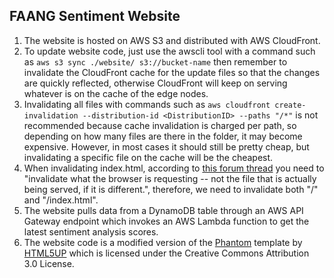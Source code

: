 ## FAANG Sentiment Website

1. The website is hosted on AWS S3 and distributed with AWS CloudFront.
2. To update website code, just use the awscli tool with a command such as `aws s3 sync ./website/ s3://bucket-name` then remember to invalidate the CloudFront cache for the update files so that the changes are quickly reflected, otherwise CloudFront will keep on serving whatever is on the cache of the edge nodes. 
3. Invalidating all files with commands such as `aws cloudfront create-invalidation --distribution-id <DistributionID> --paths "/*"` is not recommended because cache invalidation is charged per path, so depending on how many files are there in the folder, it may become expensive. However, in most cases it should still be pretty cheap, but invalidating a specific file on the cache will be the cheapest.
4. When invalidating index.html, according to [this forum thread](https://forums.aws.amazon.com/thread.jspa?threadID=263425#jive-message-804723) you need to "invalidate what the browser is requesting -- not the file that is actually being served, if it is different.", therefore, we need to invalidate both "/" and "/index.html".
5. The website pulls data from a DynamoDB table through an AWS API Gateway endpoint which invokes an AWS Lambda function to get the latest sentiment analysis scores.
6. The website code is a modified version of the [Phantom](https://html5up.net/phantom) template by [HTML5UP](https://html5up.net/) which is licensed under the Creative Commons Attribution 3.0 License.